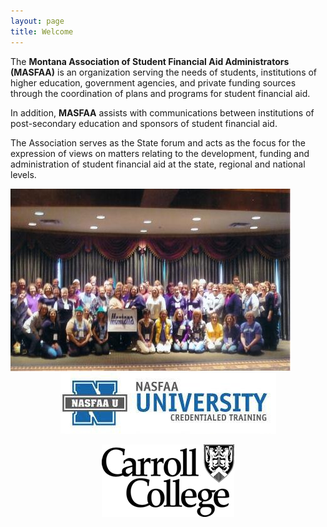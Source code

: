```yaml
---
layout: page
title: Welcome
---
```



The **Montana Association of Student Financial Aid Administrators (MASFAA)** is an organization serving the needs of students, institutions of higher education, government agencies, and private funding sources through the coordination of plans and programs for student financial aid.

In addition, **MASFAA** assists with communications between institutions of post-secondary education and sponsors of student financial aid.

The Association serves as the State forum and acts as the focus for the expression of views on matters relating to the development, funding and administration of student financial aid at the state, regional and national levels.
<center>
<div class="row">
  <div class="col-md-6,verticalalign" style="float:left;">
    <img src="/images/masfaa.jpg" class="img-responsive" alt="MASFAA" />
  </div>
  <div class="col-md-6,verticalalign">
    <a href="http://www.nasfaa.org/university" target="_blank">
      <img src="/images/nasfaa_u_chart.jpg" class="img-responsive" alt="NASFAA" />
    </a> 
    <p>
      <a href="http://www.carroll.edu" target="_blank">
        <img src="/images/carrollCollege.jpg" class="img-responsive" alt="Carroll College" />
      </a>
    </p>
  </div>
</center>
